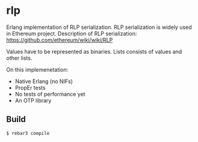 rlp
=====

Erlang implementation of RLP serialization. RLP serialization is widely used in Ethereum project.
Description of RLP serialization: https://github.com/ethereum/wiki/wiki/RLP

Values have to be represented as binaries. Lists consists of values and other lists.

On this implemenetation:
* Native Erlang (no NIFs)
* PropEr tests
* No tests of performance yet
* An OTP library

Build
-----

    $ rebar3 compile
